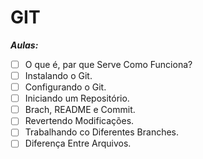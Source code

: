# GIT

***Aulas:***

- [ ] O que é, par que Serve Como Funciona?
- [ ] Instalando o Git.
- [ ] Configurando o Git.
- [ ] Iniciando um Repositório.
- [ ] Brach, README e Commit.
- [ ] Revertendo Modificações.
- [ ] Trabalhando co Diferentes Branches.
- [ ] Diferença Entre Arquivos.
